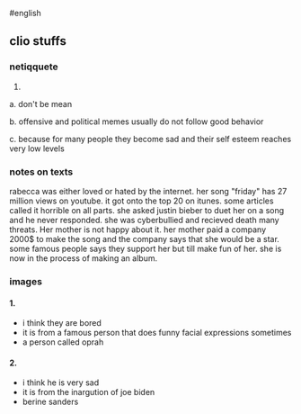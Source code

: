 #english 

## clio stuffs
### netiqquete
1.  

a. don't be mean  

b. offensive and political memes usually do not follow good behavior

c. because for many people they become sad and their self esteem reaches very low levels 
### notes on texts
rabecca was either loved or hated by the internet. her song "friday" has 27 million views on youtube. it got onto the top 20 on itunes. some articles called it horrible on all parts. she asked justin bieber to duet her on a song and he never responded. she was cyberbullied and recieved death many threats. Her mother is not happy about it. her mother paid a company 2000$ to make the song and the company says that she would be a star. some famous people says they support her but till make fun of her. she is now in the process of making an album.
### images
#### 1.
- i think they are bored
- it is from a famous person that does funny facial expressions sometimes
- a person called oprah

#### 2.
- i think he is very sad
- it is from the inargution of joe biden
- berine sanders